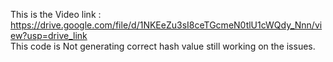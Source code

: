  This is the Video link : https://drive.google.com/file/d/1NKEeZu3sI8ceTGcmeN0tlU1cWQdy_Nnn/view?usp=drive_link <br>
 This code is Not generating correct hash value still working on the issues. 
